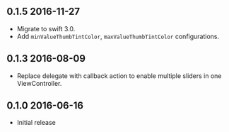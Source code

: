 ## 0.1.5 2016-11-27
* Migrate to swift 3.0.
* Add `minValueThumbTintColor`, `maxValueThumbTintColor` configurations.

## 0.1.3 2016-08-09
* Replace delegate with callback action to enable multiple sliders in one ViewController.

## 0.1.0 2016-06-16
* Initial release